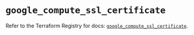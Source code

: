 # `google_compute_ssl_certificate`

Refer to the Terraform Registry for docs: [`google_compute_ssl_certificate`](https://registry.terraform.io/providers/hashicorp/google/6.31.0/docs/resources/compute_ssl_certificate).

